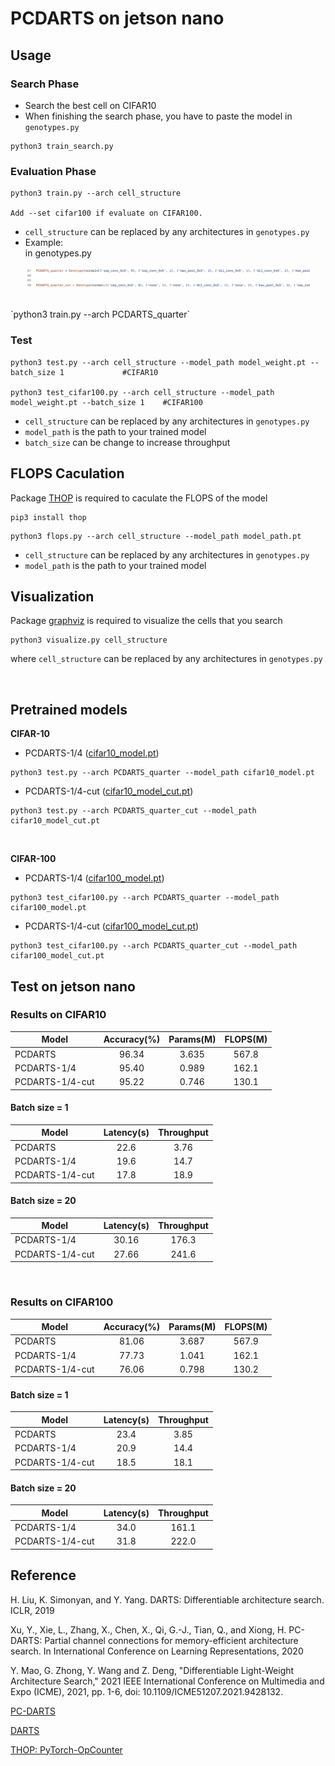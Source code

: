 # PCDARTS on jetson nano

## Usage
### Search Phase
- Search the best cell on CIFAR10
- When finishing the search phase, you have to paste the model in `genotypes.py`
```
python3 train_search.py
```

### Evaluation Phase
```
python3 train.py --arch cell_structure

Add --set cifar100 if evaluate on CIFAR100.
```
- `cell_structure` can be replaced by any architectures in `genotypes.py`
- Example:<br />
in genotypes.py
<p align="center">
  <img src="img/genotypes_example.png" alt="darts" width="90%">
</p><br />
`python3 train.py --arch PCDARTS_quarter`

### Test
```
python3 test.py --arch cell_structure --model_path model_weight.pt --batch_size 1             #CIFAR10

python3 test_cifar100.py --arch cell_structure --model_path model_weight.pt --batch_size 1    #CIFAR100
```
- `cell_structure` can be replaced by any architectures in `genotypes.py`
- `model_path` is the path to your trained model
- `batch_size` can be change to increase throughput


## FLOPS Caculation
Package [THOP](https://github.com/Lyken17/pytorch-OpCounter) is required to caculate the FLOPS of the model
```
pip3 install thop
```
```
python3 flops.py --arch cell_structure --model_path model_path.pt
```
- `cell_structure` can be replaced by any architectures in `genotypes.py`
- `model_path` is the path to your trained model




## Visualization
Package [graphviz](https://graphviz.readthedocs.io/en/stable/index.html) is required to visualize the cells that you search
```
python3 visualize.py cell_structure
```
where `cell_structure` can be replaced by any architectures in `genotypes.py`


<br />

## Pretrained models
**CIFAR-10** 
- PCDARTS-1/4 ([cifar10_model.pt](https://drive.google.com/file/d/1IAJ43zyFcyUZcef3sAX6vyUhUX7_Xs0v/view?usp=sharing))
```
python3 test.py --arch PCDARTS_quarter --model_path cifar10_model.pt
```
- PCDARTS-1/4-cut ([cifar10_model_cut.pt](https://drive.google.com/file/d/1sX3-EOAONXEe3CeA5dE9qv-Ml41_-GMu/view?usp=sharing))
```
python3 test.py --arch PCDARTS_quarter_cut --model_path cifar10_model_cut.pt
```

<br />

**CIFAR-100** 
- PCDARTS-1/4 ([cifar100_model.pt](https://drive.google.com/file/d/1MFCK-VY_Knn3PqQ-0J8JbsISEaOQSIDU/view?usp=sharing))
```
python3 test_cifar100.py --arch PCDARTS_quarter --model_path cifar100_model.pt
```
- PCDARTS-1/4-cut ([cifar100_model_cut.pt](https://drive.google.com/file/d/1pxKi_mWnfY5nbQczWBhqdmzUbXiUBOd0/view?usp=sharing))
```
python3 test_cifar100.py --arch PCDARTS_quarter_cut --model_path cifar100_model_cut.pt
```






## Test on jetson nano

### Results on CIFAR10
Model | Accuracy(%) | Params(M) | FLOPS(M)
--- | :---: | :---: | :---: 
PCDARTS | 96.34 | 3.635 | 567.8
PCDARTS-1/4 | 95.40 | 0.989 | 162.1
PCDARTS-1/4-cut | 95.22 | 0.746 | 130.1

#### Batch size = 1
Model | Latency(s) | Throughput
--- | :---: | :---: 
PCDARTS | 22.6 | 3.76
PCDARTS-1/4 | 19.6 | 14.7
PCDARTS-1/4-cut | 17.8 | 18.9

#### Batch size = 20
Model | Latency(s) | Throughput
--- | :---: | :---: 
PCDARTS-1/4 | 30.16 | 176.3
PCDARTS-1/4-cut | 27.66 | 241.6

<br />

### Results on CIFAR100
Model | Accuracy(%) | Params(M) | FLOPS(M)
--- | :---: | :---: | :---: 
PCDARTS | 81.06 | 3.687 | 567.9
PCDARTS-1/4 | 77.73 | 1.041 | 162.1
PCDARTS-1/4-cut | 76.06 | 0.798 | 130.2

#### Batch size = 1
Model | Latency(s) | Throughput
--- | :---: | :---: 
PCDARTS | 23.4 | 3.85
PCDARTS-1/4 | 20.9 | 14.4
PCDARTS-1/4-cut | 18.5 | 18.1

#### Batch size = 20
Model | Latency(s) | Throughput
--- | :---: | :---: 
PCDARTS-1/4 | 34.0 | 161.1
PCDARTS-1/4-cut | 31.8 | 222.0








   
   
   
   







## Reference
H. Liu, K. Simonyan, and Y. Yang. DARTS: Differentiable architecture  search. ICLR, 2019

Xu, Y., Xie, L., Zhang, X., Chen, X., Qi, G.-J., Tian, Q., and Xiong, H. PC-DARTS: Partial channel connections for memory-efficient architecture search. In International Conference on Learning Representations, 2020 

Y. Mao, G. Zhong, Y. Wang and Z. Deng, "Differentiable Light-Weight Architecture Search," 2021 IEEE International Conference on Multimedia and Expo (ICME), 2021, pp. 1-6, doi: 10.1109/ICME51207.2021.9428132.

[PC-DARTS](https://github.com/yuhuixu1993/PC-DARTS)

[DARTS](https://github.com/quark0/darts)

[THOP: PyTorch-OpCounter](https://github.com/Lyken17/pytorch-OpCounter)
